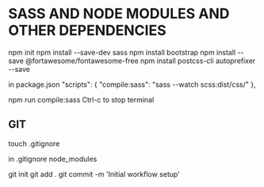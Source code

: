 # SASS AND NODE MODULES AND OTHER DEPENDENCIES
npm init
npm install --save-dev sass
npm install bootstrap
npm install --save @fortawesome/fontawesome-free
npm install postcss-cli autoprefixer --save

in package.json
  "scripts": {
    "compile:sass": "sass --watch scss:dist/css/"
  },

npm run compile:sass
Ctrl-c to stop terminal


## GIT
touch .gitignore

in .gitignore
node_modules

git init
git add .
git commit -m 'Initial workflow setup'

